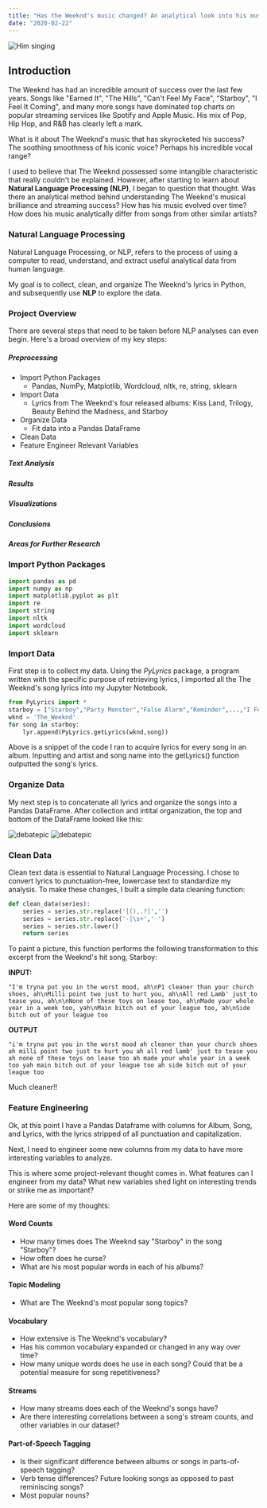 ```yaml
---
title: "Has the Weeknd's music changed? An analytical look into his music over the years"
date: "2020-02-22"
---
```


![](/Plots/weekndpic.jpg "Him singing")

<h2> Introduction </h2>

The Weeknd has had an incredible amount of success over the last few years. Songs like "Earned It", "The Hills", "Can't Feel My Face", "Starboy", "I Feel It Coming", and many more songs have dominated top charts on popular streaming services like Spotify and Apple Music. His mix of Pop, Hip Hop, and R&B has clearly left a mark.

What is it about The Weeknd's music that has skyrocketed his success? The soothing smoothness of his iconic voice? Perhaps his incredible vocal range?

I used to believe that The Weeknd possessed some intangible characteristic that really couldn't be explained. However, after starting to learn about **Natural Language Processing (NLP)**, I began to question that thought. Was there an analytical method behind understanding The Weeknd's musical brilliance and streaming success? How has his music evolved over time? How does his music analytically differ from songs from other similar artists?

### Natural Language Processing

Natural Language Processing, or NLP, refers to the process of using a computer to read, understand, and extract useful analytical data from human language.

My goal is to collect, clean, and organize The Weeknd's lyrics in Python, and subsequently use **NLP** to explore the data.

### Project Overview

There are several steps that need to be taken before NLP analyses can even begin. Here's a broad overview of my key steps:

##### Preprocessing

- Import Python Packages
  - Pandas, NumPy, Matplotlib, Wordcloud, nltk, re, string, sklearn
- Import Data
  - Lyrics from The Weeknd's four released albums: Kiss Land, Trilogy, Beauty Behind the Madness, and Starboy
- Organize Data
  - Fit data into a Pandas DataFrame
- Clean Data
- Feature Engineer Relevant Variables

##### Text Analysis

##### Results

##### Visualizations

##### Conclusions

##### Areas for Further Research

### Import Python Packages

```python
import pandas as pd
import numpy as np
import matplotlib.pyplot as plt
import re
import string
import nltk
import wordcloud
import sklearn
```

### Import Data

First step is to collect my data. Using the _PyLyrics_ package, a program written with the specific purpose of retrieving lyrics, I imported all the The Weeknd's song lyrics into my Jupyter Notebook.

```python
from PyLyrics import *
starboy = ["Starboy","Party Monster","False Alarm","Reminder",...,"I Feel It Coming"]
wknd = 'The_Weeknd'
for song in starboy:
    lyr.append(PyLyrics.getLyrics(wknd,song))
```

Above is a snippet of the code I ran to acquire lyrics for every song in an album. Inputting and artist and song name into the getLyrics() function outputted the song's lyrics.

### Organize Data

My next step is to concatenate all lyrics and organize the songs into a Pandas DataFrame. After collection and intital organization, the top and bottom of the DataFrame looked like this:

![debatepic](/Plots/weeknd_df_head.png "Logo Title Text 1")
![debatepic](/Plots/weeknd_df_tail.png "Logo Title Text 1")

### Clean Data

Clean text data is essential to Natural Language Processing. I chose to convert lyrics to punctuation-free, lowercase text to standardize my analysis. To make these changes, I built a simple data cleaning function:

```python
def clean_data(series):
    series = series.str.replace('[(),.?]','')
    series = series.str.replace('-|\s+',' ')
    series = series.str.lower()
    return series
```

To paint a picture, this function performs the following transformation to this excerpt from the Weeknd's hit song, Starboy:

**INPUT:**

```text
"I'm tryna put you in the worst mood, ah\nP1 cleaner than your church shoes, ah\nMilli point two just to hurt you, ah\nAll red Lamb' just to tease you, ah\n\nNone of these toys on lease too, ah\nMade your whole year in a week too, yah\nMain bitch out of your league too, ah\nSide bitch out of your league too
```

**OUTPUT**

```text
"i'm tryna put you in the worst mood ah cleaner than your church shoes ah milli point two just to hurt you ah all red lamb' just to tease you ah none of these toys on lease too ah made your whole year in a week too yah main bitch out of your league too ah side bitch out of your league too
```

Much cleaner!!

### Feature Engineering

Ok, at this point I have a Pandas Dataframe with columns for Album, Song, and Lyrics, with the lyrics stripped of all punctuation and capitalization.

Next, I need to engineer some new columns from my data to have more interesting variables to analyze.

This is where some project-relevant thought comes in. What features can I engineer from my data? What new variables shed light on interesting trends or strike me as important?

Here are some of my thoughts:

#### Word Counts

- How many times does The Weeknd say "Starboy" in the song "Starboy"?
- How often does he curse?
- What are his most popular words in each of his albums?

#### Topic Modeling

- What are The Weeknd's most popular song topics?

#### Vocabulary

- How extensive is The Weeknd's vocabulary?
- Has his common vocabulary expanded or changed in any way over time?
- How many unique words does he use in each song? Could that be a potential measure for song repetitiveness?

#### Streams

- How many streams does each of the Weeknd's songs have?
- Are there interesting correlations between a song's stream counts, and other variables in our dataset?

#### Part-of-Speech Tagging

- Is their significant difference between albums or songs in parts-of-speech tagging?
- Verb tense differences? Future looking songs as opposed to past reminiscing songs?
- Most popular nouns?
